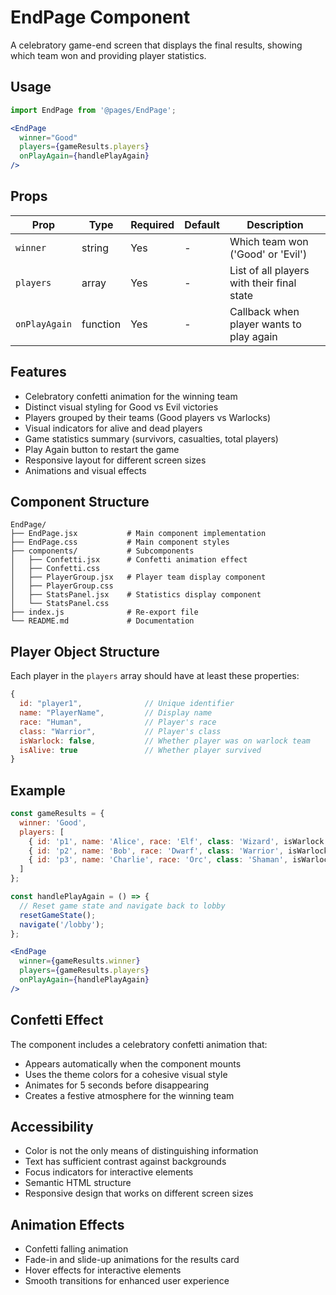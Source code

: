 # EndPage Component

A celebratory game-end screen that displays the final results, showing which team won and providing player statistics.

## Usage

```jsx
import EndPage from '@pages/EndPage';

<EndPage 
  winner="Good" 
  players={gameResults.players} 
  onPlayAgain={handlePlayAgain} 
/>
```

## Props

| Prop | Type | Required | Default | Description |
|------|------|----------|---------|-------------|
| `winner` | string | Yes | - | Which team won ('Good' or 'Evil') |
| `players` | array | Yes | - | List of all players with their final state |
| `onPlayAgain` | function | Yes | - | Callback when player wants to play again |

## Features

- Celebratory confetti animation for the winning team
- Distinct visual styling for Good vs Evil victories
- Players grouped by their teams (Good players vs Warlocks)
- Visual indicators for alive and dead players
- Game statistics summary (survivors, casualties, total players)
- Play Again button to restart the game
- Responsive layout for different screen sizes
- Animations and visual effects

## Component Structure

```
EndPage/
├── EndPage.jsx           # Main component implementation
├── EndPage.css           # Main component styles
├── components/           # Subcomponents
│   ├── Confetti.jsx      # Confetti animation effect
│   ├── Confetti.css
│   ├── PlayerGroup.jsx   # Player team display component
│   ├── PlayerGroup.css
│   ├── StatsPanel.jsx    # Statistics display component
│   └── StatsPanel.css
├── index.js              # Re-export file
└── README.md             # Documentation
```

## Player Object Structure

Each player in the `players` array should have at least these properties:

```javascript
{
  id: "player1",              // Unique identifier
  name: "PlayerName",         // Display name
  race: "Human",              // Player's race
  class: "Warrior",           // Player's class
  isWarlock: false,           // Whether player was on warlock team
  isAlive: true               // Whether player survived
}
```

## Example

```jsx
const gameResults = {
  winner: 'Good',
  players: [
    { id: 'p1', name: 'Alice', race: 'Elf', class: 'Wizard', isWarlock: false, isAlive: true },
    { id: 'p2', name: 'Bob', race: 'Dwarf', class: 'Warrior', isWarlock: false, isAlive: false },
    { id: 'p3', name: 'Charlie', race: 'Orc', class: 'Shaman', isWarlock: true, isAlive: false }
  ]
};

const handlePlayAgain = () => {
  // Reset game state and navigate back to lobby
  resetGameState();
  navigate('/lobby');
};

<EndPage 
  winner={gameResults.winner}
  players={gameResults.players}
  onPlayAgain={handlePlayAgain}
/>
```

## Confetti Effect

The component includes a celebratory confetti animation that:
- Appears automatically when the component mounts
- Uses the theme colors for a cohesive visual style
- Animates for 5 seconds before disappearing
- Creates a festive atmosphere for the winning team

## Accessibility

- Color is not the only means of distinguishing information
- Text has sufficient contrast against backgrounds
- Focus indicators for interactive elements
- Semantic HTML structure
- Responsive design that works on different screen sizes

## Animation Effects

- Confetti falling animation
- Fade-in and slide-up animations for the results card
- Hover effects for interactive elements
- Smooth transitions for enhanced user experience